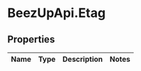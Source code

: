 # BeezUpApi.Etag

## Properties
Name | Type | Description | Notes
------------ | ------------- | ------------- | -------------



